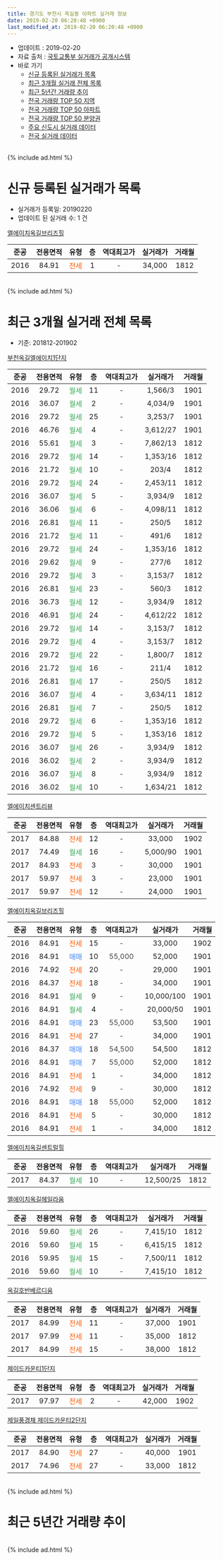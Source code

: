 ```yaml
---
title: 경기도 부천시 옥길동 아파트 실거래 정보
date: 2019-02-20 06:20:48 +0900
last_modified_at: 2019-02-20 06:20:48 +0900
---
```


* 업데이트 : 2019-02-20
* 자료 출처 : [국토교통부 실거래가 공개시스템](http://rt.molit.go.kr)
* 바로 가기
    * [신규 등록된 실거래가 목록](#신규-등록된-실거래가-목록)
    * [최근 3개월 실거래 전체 목록](#최근-3개월-실거래-전체-목록)
    * [최근 5년간 거래량 추이](#최근-5년간-거래량-추이)
    * [전국 거래량 TOP 50 지역](https://inasie.github.io/apt-trade-info/최근-3개월-전국에서-가장-거래가-많이-발생한-지역)
    * [전국 거래량 TOP 50 아파트](https://inasie.github.io/apt-trade-info/최근-3개월-전국에서-가장-거래가-많이-발생한-아파트)
    * [전국 거래량 TOP 50 분양권](https://inasie.github.io/apt-trade-info/최근-3개월-전국에서-가장-거래가-많이-발생한-분양권)
    * [주요 신도시 실거래 데이터](https://inasie.github.io/apt-trade-info/주요-신도시)
    * [전국 실거래 데이터](https://inasie.github.io/apt-trade-info/전국)
<br>
{% include ad.html %}
<br>

# 신규 등록된 실거래가 목록
* 실거래가 등록일: 20190220
* 업데이트 된 실거래 수: 1 건


[엘에이치옥길브리즈힐](https://search.naver.com/search.naver?query=%EA%B2%BD%EA%B8%B0%EB%8F%84+%EB%B6%80%EC%B2%9C%EC%8B%9C+%EC%98%A5%EA%B8%B8%EB%8F%99+%EC%97%98%EC%97%90%EC%9D%B4%EC%B9%98%EC%98%A5%EA%B8%B8%EB%B8%8C%EB%A6%AC%EC%A6%88%ED%9E%90)

|준공|전용면적|유형|층|역대최고가|실거래가|거래월|
|:---:|:---:|:---:|:---:|:---:|:---:|:---:|
|2016|84.91|<span style="color:#ff5a00">전세</span>|1|<span style="color:#444444">-</span>|34,000|1812|


<br>
{% include ad.html %}
<br>

# 최근 3개월 실거래 전체 목록
* 기준: 201812-201902


[부천옥길엘에이치1단지](https://search.naver.com/search.naver?query=%EA%B2%BD%EA%B8%B0%EB%8F%84+%EB%B6%80%EC%B2%9C%EC%8B%9C+%EC%98%A5%EA%B8%B8%EB%8F%99+%EB%B6%80%EC%B2%9C%EC%98%A5%EA%B8%B8%EC%97%98%EC%97%90%EC%9D%B4%EC%B9%981%EB%8B%A8%EC%A7%80)

|준공|전용면적|유형|층|역대최고가|실거래가|거래월|
|:---:|:---:|:---:|:---:|:---:|:---:|:---:|
|2016|29.72|<span style="color:#34a853">월세</span>|11|<span style="color:#444444">-</span>|1,566/3|1901|
|2016|36.07|<span style="color:#34a853">월세</span>|2|<span style="color:#444444">-</span>|4,034/9|1901|
|2016|29.72|<span style="color:#34a853">월세</span>|25|<span style="color:#444444">-</span>|3,253/7|1901|
|2016|46.76|<span style="color:#34a853">월세</span>|4|<span style="color:#444444">-</span>|3,612/27|1901|
|2016|55.61|<span style="color:#34a853">월세</span>|3|<span style="color:#444444">-</span>|7,862/13|1812|
|2016|29.72|<span style="color:#34a853">월세</span>|14|<span style="color:#444444">-</span>|1,353/16|1812|
|2016|21.72|<span style="color:#34a853">월세</span>|10|<span style="color:#444444">-</span>|203/4|1812|
|2016|29.72|<span style="color:#34a853">월세</span>|24|<span style="color:#444444">-</span>|2,453/11|1812|
|2016|36.07|<span style="color:#34a853">월세</span>|5|<span style="color:#444444">-</span>|3,934/9|1812|
|2016|36.06|<span style="color:#34a853">월세</span>|6|<span style="color:#444444">-</span>|4,098/11|1812|
|2016|26.81|<span style="color:#34a853">월세</span>|11|<span style="color:#444444">-</span>|250/5|1812|
|2016|21.72|<span style="color:#34a853">월세</span>|11|<span style="color:#444444">-</span>|491/6|1812|
|2016|29.72|<span style="color:#34a853">월세</span>|24|<span style="color:#444444">-</span>|1,353/16|1812|
|2016|29.62|<span style="color:#34a853">월세</span>|9|<span style="color:#444444">-</span>|277/6|1812|
|2016|29.72|<span style="color:#34a853">월세</span>|3|<span style="color:#444444">-</span>|3,153/7|1812|
|2016|26.81|<span style="color:#34a853">월세</span>|23|<span style="color:#444444">-</span>|560/3|1812|
|2016|36.73|<span style="color:#34a853">월세</span>|12|<span style="color:#444444">-</span>|3,934/9|1812|
|2016|46.91|<span style="color:#34a853">월세</span>|24|<span style="color:#444444">-</span>|4,612/22|1812|
|2016|29.72|<span style="color:#34a853">월세</span>|14|<span style="color:#444444">-</span>|3,153/7|1812|
|2016|29.72|<span style="color:#34a853">월세</span>|4|<span style="color:#444444">-</span>|3,153/7|1812|
|2016|29.72|<span style="color:#34a853">월세</span>|22|<span style="color:#444444">-</span>|1,800/7|1812|
|2016|21.72|<span style="color:#34a853">월세</span>|16|<span style="color:#444444">-</span>|211/4|1812|
|2016|26.81|<span style="color:#34a853">월세</span>|17|<span style="color:#444444">-</span>|250/5|1812|
|2016|36.07|<span style="color:#34a853">월세</span>|4|<span style="color:#444444">-</span>|3,634/11|1812|
|2016|26.81|<span style="color:#34a853">월세</span>|7|<span style="color:#444444">-</span>|250/5|1812|
|2016|29.72|<span style="color:#34a853">월세</span>|6|<span style="color:#444444">-</span>|1,353/16|1812|
|2016|29.72|<span style="color:#34a853">월세</span>|5|<span style="color:#444444">-</span>|1,353/16|1812|
|2016|36.07|<span style="color:#34a853">월세</span>|26|<span style="color:#444444">-</span>|3,934/9|1812|
|2016|36.02|<span style="color:#34a853">월세</span>|2|<span style="color:#444444">-</span>|3,934/9|1812|
|2016|36.07|<span style="color:#34a853">월세</span>|8|<span style="color:#444444">-</span>|3,934/9|1812|
|2016|36.02|<span style="color:#34a853">월세</span>|10|<span style="color:#444444">-</span>|1,634/21|1812|

[엘에이치센트리뷰](https://search.naver.com/search.naver?query=%EA%B2%BD%EA%B8%B0%EB%8F%84+%EB%B6%80%EC%B2%9C%EC%8B%9C+%EC%98%A5%EA%B8%B8%EB%8F%99+%EC%97%98%EC%97%90%EC%9D%B4%EC%B9%98%EC%84%BC%ED%8A%B8%EB%A6%AC%EB%B7%B0)

|준공|전용면적|유형|층|역대최고가|실거래가|거래월|
|:---:|:---:|:---:|:---:|:---:|:---:|:---:|
|2017|84.88|<span style="color:#ff5a00">전세</span>|12|<span style="color:#444444">-</span>|33,000|1902|
|2017|74.49|<span style="color:#34a853">월세</span>|16|<span style="color:#444444">-</span>|5,000/90|1901|
|2017|84.93|<span style="color:#ff5a00">전세</span>|3|<span style="color:#444444">-</span>|30,000|1901|
|2017|59.97|<span style="color:#ff5a00">전세</span>|3|<span style="color:#444444">-</span>|23,000|1901|
|2017|59.97|<span style="color:#ff5a00">전세</span>|12|<span style="color:#444444">-</span>|24,000|1901|

[엘에이치옥길브리즈힐](https://search.naver.com/search.naver?query=%EA%B2%BD%EA%B8%B0%EB%8F%84+%EB%B6%80%EC%B2%9C%EC%8B%9C+%EC%98%A5%EA%B8%B8%EB%8F%99+%EC%97%98%EC%97%90%EC%9D%B4%EC%B9%98%EC%98%A5%EA%B8%B8%EB%B8%8C%EB%A6%AC%EC%A6%88%ED%9E%90)

|준공|전용면적|유형|층|역대최고가|실거래가|거래월|
|:---:|:---:|:---:|:---:|:---:|:---:|:---:|
|2016|84.91|<span style="color:#ff5a00">전세</span>|15|<span style="color:#444444">-</span>|33,000|1902|
|2016|84.91|<span style="color:#4285f3">매매</span>|10|<span style="color:#444444">55,000</span>|52,000|1901|
|2016|74.92|<span style="color:#ff5a00">전세</span>|20|<span style="color:#444444">-</span>|29,000|1901|
|2016|84.37|<span style="color:#ff5a00">전세</span>|18|<span style="color:#444444">-</span>|34,000|1901|
|2016|84.91|<span style="color:#34a853">월세</span>|9|<span style="color:#444444">-</span>|10,000/100|1901|
|2016|84.91|<span style="color:#34a853">월세</span>|4|<span style="color:#444444">-</span>|20,000/50|1901|
|2016|84.91|<span style="color:#4285f3">매매</span>|23|<span style="color:#444444">55,000</span>|53,500|1901|
|2016|84.91|<span style="color:#ff5a00">전세</span>|27|<span style="color:#444444">-</span>|34,000|1901|
|2016|84.37|<span style="color:#4285f3">매매</span>|18|<span style="color:#444444">54,500</span>|54,500|1812|
|2016|84.91|<span style="color:#4285f3">매매</span>|7|<span style="color:#444444">55,000</span>|52,000|1812|
|2016|84.91|<span style="color:#ff5a00">전세</span>|1|<span style="color:#444444">-</span>|34,000|1812|
|2016|74.92|<span style="color:#ff5a00">전세</span>|9|<span style="color:#444444">-</span>|30,000|1812|
|2016|84.91|<span style="color:#4285f3">매매</span>|18|<span style="color:#444444">55,000</span>|52,000|1812|
|2016|84.91|<span style="color:#ff5a00">전세</span>|5|<span style="color:#444444">-</span>|30,000|1812|
|2016|84.91|<span style="color:#ff5a00">전세</span>|1|<span style="color:#444444">-</span>|34,000|1812|


<script async src="//pagead2.googlesyndication.com/pagead/js/adsbygoogle.js"></script>
<!-- 기본 -->
<ins class="adsbygoogle"
     style="display:block"
     data-ad-client="ca-pub-2446590836940007"
     data-ad-slot="1659523306"
     data-ad-format="auto"
     data-full-width-responsive="true"></ins>
<script>
(adsbygoogle = window.adsbygoogle || []).push({});
</script>


[엘에이치옥길센트럴힐](https://search.naver.com/search.naver?query=%EA%B2%BD%EA%B8%B0%EB%8F%84+%EB%B6%80%EC%B2%9C%EC%8B%9C+%EC%98%A5%EA%B8%B8%EB%8F%99+%EC%97%98%EC%97%90%EC%9D%B4%EC%B9%98%EC%98%A5%EA%B8%B8%EC%84%BC%ED%8A%B8%EB%9F%B4%ED%9E%90)

|준공|전용면적|유형|층|역대최고가|실거래가|거래월|
|:---:|:---:|:---:|:---:|:---:|:---:|:---:|
|2017|84.37|<span style="color:#34a853">월세</span>|10|<span style="color:#444444">-</span>|12,500/25|1812|

[엘에이치옥길헤일라움](https://search.naver.com/search.naver?query=%EA%B2%BD%EA%B8%B0%EB%8F%84+%EB%B6%80%EC%B2%9C%EC%8B%9C+%EC%98%A5%EA%B8%B8%EB%8F%99+%EC%97%98%EC%97%90%EC%9D%B4%EC%B9%98%EC%98%A5%EA%B8%B8%ED%97%A4%EC%9D%BC%EB%9D%BC%EC%9B%80)

|준공|전용면적|유형|층|역대최고가|실거래가|거래월|
|:---:|:---:|:---:|:---:|:---:|:---:|:---:|
|2016|59.60|<span style="color:#34a853">월세</span>|26|<span style="color:#444444">-</span>|7,415/10|1812|
|2016|59.60|<span style="color:#34a853">월세</span>|15|<span style="color:#444444">-</span>|6,415/15|1812|
|2016|59.95|<span style="color:#34a853">월세</span>|15|<span style="color:#444444">-</span>|7,500/11|1812|
|2016|59.60|<span style="color:#34a853">월세</span>|10|<span style="color:#444444">-</span>|7,415/10|1812|

[옥길호반베르디움](https://search.naver.com/search.naver?query=%EA%B2%BD%EA%B8%B0%EB%8F%84+%EB%B6%80%EC%B2%9C%EC%8B%9C+%EC%98%A5%EA%B8%B8%EB%8F%99+%EC%98%A5%EA%B8%B8%ED%98%B8%EB%B0%98%EB%B2%A0%EB%A5%B4%EB%94%94%EC%9B%80)

|준공|전용면적|유형|층|역대최고가|실거래가|거래월|
|:---:|:---:|:---:|:---:|:---:|:---:|:---:|
|2017|84.99|<span style="color:#ff5a00">전세</span>|11|<span style="color:#444444">-</span>|37,000|1901|
|2017|97.99|<span style="color:#ff5a00">전세</span>|11|<span style="color:#444444">-</span>|35,000|1812|
|2017|84.99|<span style="color:#ff5a00">전세</span>|15|<span style="color:#444444">-</span>|38,000|1812|

[제이드카운티1단지](https://search.naver.com/search.naver?query=%EA%B2%BD%EA%B8%B0%EB%8F%84+%EB%B6%80%EC%B2%9C%EC%8B%9C+%EC%98%A5%EA%B8%B8%EB%8F%99+%EC%A0%9C%EC%9D%B4%EB%93%9C%EC%B9%B4%EC%9A%B4%ED%8B%B01%EB%8B%A8%EC%A7%80)

|준공|전용면적|유형|층|역대최고가|실거래가|거래월|
|:---:|:---:|:---:|:---:|:---:|:---:|:---:|
|2017|97.97|<span style="color:#ff5a00">전세</span>|2|<span style="color:#444444">-</span>|42,000|1902|

[제일풍경채 제이드카운티2단지](https://search.naver.com/search.naver?query=%EA%B2%BD%EA%B8%B0%EB%8F%84+%EB%B6%80%EC%B2%9C%EC%8B%9C+%EC%98%A5%EA%B8%B8%EB%8F%99+%EC%A0%9C%EC%9D%BC%ED%92%8D%EA%B2%BD%EC%B1%84+%EC%A0%9C%EC%9D%B4%EB%93%9C%EC%B9%B4%EC%9A%B4%ED%8B%B02%EB%8B%A8%EC%A7%80)

|준공|전용면적|유형|층|역대최고가|실거래가|거래월|
|:---:|:---:|:---:|:---:|:---:|:---:|:---:|
|2017|84.90|<span style="color:#ff5a00">전세</span>|27|<span style="color:#444444">-</span>|40,000|1901|
|2017|74.96|<span style="color:#ff5a00">전세</span>|27|<span style="color:#444444">-</span>|33,000|1812|


<br>
{% include ad.html %}
<br>

# 최근 5년간 거래량 추이


<div style="width:100%;">
    <canvas id="deal_progress" height="200"></canvas>
</div>

<script>
new Chart(document.getElementById("deal_progress"), {
    type: 'line',
    data: {
        labels: ['201402','201403','201404','201405','201406','201407','201408','201409','201410','201411','201412','201501','201502','201503','201504','201505','201506','201507','201508','201509','201510','201511','201512','201601','201602','201603','201604','201605','201606','201607','201608','201609','201610','201611','201612','201701','201702','201703','201704','201705','201706','201707','201708','201709','201710','201711','201712','201801','201802','201803','201804','201805','201806','201807','201808','201809','201810','201811','201812','201901','201902'],
        datasets: [{
            label: '매매',
            pointRadius: 1,
            data: [0, 0, 0, 0, 0, 0, 0, 0, 0, 0, 0, 0, 0, 0, 0, 0, 0, 0, 0, 0, 0, 0, 0, 0, 0, 0, 0, 0, 0, 1, 1, 3, 6, 6, 3, 0, 1, 1, 2, 3, 1, 1, 2, 2, 2, 1, 2, 34, 23, 7, 7, 11, 12, 11, 23, 5, 1, 3, 3, 2, 0],
            borderColor: "rgba(255, 201, 14, 1)",
            backgroundColor: "rgba(255, 201, 14, 0.5)",
            fill: false,
            lineTension: 0
        },{
            label: '전월세',
            pointRadius: 1,
            data: [0, 0, 0, 0, 0, 0, 0, 0, 0, 0, 0, 0, 0, 0, 0, 0, 0, 0, 0, 0, 0, 0, 0, 0, 0, 0, 18, 9, 16, 39, 29, 86, 173, 55, 13, 9, 2, 8, 7, 2, 6, 15, 11, 24, 23, 32, 65, 99, 96, 87, 24, 16, 12, 11, 26, 23, 9, 157, 39, 15, 3],
            borderColor: "rgba(0, 141, 185, 1)",
            backgroundColor: "rgba(0, 141, 185, 0.5)",
            fill: false,
            lineTension: 0
        }
        ]
    },
    options: {
        responsive: true,
        title: {
            display: false
        },
        tooltips: {
            mode: 'index',
            intersect: false
        },
        hover: {
            mode: 'nearest',
            intersect: true
        },
        scales: {
            xAxes: [{
                display: true,
                scaleLabel: {
                    display: true,
                    labelString: '년/월'
                }
            }],
            yAxes: [{
                display: true,
                ticks: {
                    suggestedMin: 0,
                },
                scaleLabel: {
                    display: true,
                    labelString: '실거래 수'
                }
            }]
        }
    }
});

</script>


<br>
{% include ad.html %}
<br>

